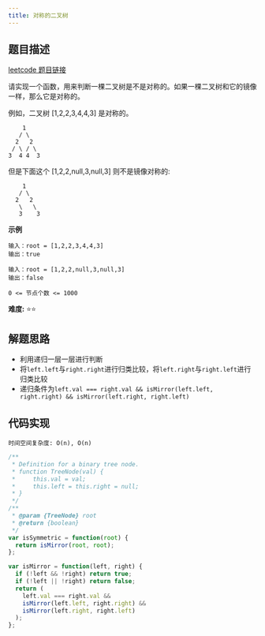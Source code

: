 ```yaml
---
title: 对称的二叉树
---
```


## 题目描述

[leetcode 题目链接](https://leetcode-cn.com/problems/dui-cheng-de-er-cha-shu-lcof/solution/jian-zhi-offer-28-dui-cheng-de-er-cha-shu-by-kong-/)

请实现一个函数，用来判断一棵二叉树是不是对称的。如果一棵二叉树和它的镜像一样，那么它是对称的。

例如，二叉树 [1,2,2,3,4,4,3] 是对称的。

```
    1
   / \
  2   2
 / \ / \
3  4 4  3
```

但是下面这个 [1,2,2,null,3,null,3] 则不是镜像对称的:

```
    1
   / \
  2   2
   \   \
   3    3
```

**示例**

```
输入：root = [1,2,2,3,4,4,3]
输出：true

输入：root = [1,2,2,null,3,null,3]
输出：false

0 <= 节点个数 <= 1000
```

**难度:** ⭐⭐

## 解题思路

- 利用递归一层一层进行判断
- 将`left.left`与`right.right`进行归类比较，将`left.right`与`right.left`进行归类比较
- 递归条件为`left.val === right.val && isMirror(left.left, right.right) && isMirror(left.right, right.left)`

## 代码实现

`时间空间复杂度: O(n), O(n)`

```js
/**
 * Definition for a binary tree node.
 * function TreeNode(val) {
 *     this.val = val;
 *     this.left = this.right = null;
 * }
 */
/**
 * @param {TreeNode} root
 * @return {boolean}
 */
var isSymmetric = function(root) {
  return isMirror(root, root);
};

var isMirror = function(left, right) {
  if (!left && !right) return true;
  if (!left || !right) return false;
  return (
    left.val === right.val &&
    isMirror(left.left, right.right) &&
    isMirror(left.right, right.left)
  );
};
```
